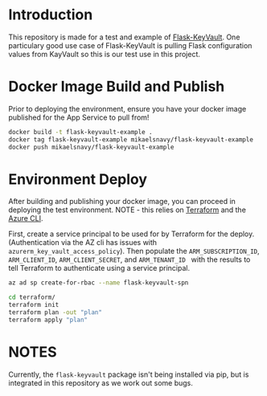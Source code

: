 # Introduction

This repository is made for a test and example of [Flask-KeyVault](https://pypi.org/project/Flask-KeyVault/). One particulary good use case of Flask-KeyVault is pulling Flask configuration values from KayVault so this is our test use in this project.


# Docker Image Build and Publish

Prior to deploying the environment, ensure you have your docker image published for the App Service to pull from!

```bash
docker build -t flask-keyvault-example .
docker tag flask-keyvault-example mikaelsnavy/flask-keyvault-example
docker push mikaelsnavy/flask-keyvault-example
```


# Environment Deploy

After building and publishing your docker image, you can proceed in deploying the test environment. NOTE - this relies on [Terraform](https://www.terraform.io/) and the [Azure CLI](https://docs.microsoft.com/en-us/cli/azure/install-azure-cli?view=azure-cli-latest).

First, create a service principal to be used for by Terraform for the deploy. (Authentication via the AZ cli has issues with  `azurerm_key_vault_access_policy`). Then populate the `ARM_SUBSCRIPTION_ID`, `ARM_CLIENT_ID`, `ARM_CLIENT_SECRET`, and `ARM_TENANT_ID ` with the results to tell Terraform to authenticate using a service principal.

```bash
az ad sp create-for-rbac --name flask-keyvault-spn
```

```bash
cd terraform/
terraform init
terraform plan -out "plan"
terraform apply "plan"
```


# NOTES

Currently, the `flask-keyvault` package isn't being installed via pip, but is integrated in this repository as we work out some bugs. 